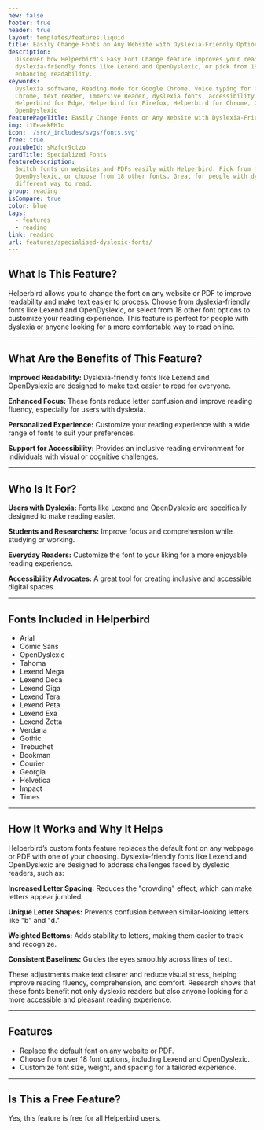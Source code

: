 ```yaml
---
new: false
footer: true
header: true
layout: templates/features.liquid
title: Easily Change Fonts on Any Website with Dyslexia-Friendly Options
description:
  Discover how Helperbird's Easy Font Change feature improves your reading experience. Choose from
  dyslexia-friendly fonts like Lexend and OpenDyslexic, or pick from 18 other options. Ideal for
  enhancing readability.
keywords:
  Dyslexia software, Reading Mode for Google Chrome, Voice typing for Chrome, Text to speech for
  Chrome, text reader, Immersive Reader, dyslexia fonts, accessibility software, dyslexia software,
  Helperbird for Edge, Helperbird for Firefox, Helperbird for Chrome, Opendyslexic for Chrome,
  OpenDyslexic
featurePageTitle: Easily Change Fonts on Any Website with Dyslexia-Friendly and Specialized Options
img: i1EeaekPHIo
icon: '/src/_includes/svgs/fonts.svg'
free: true
youtubeId: sMzfcr9ctzo
cardTitle: Specialized Fonts
featureDescription:
  Switch fonts on websites and PDFs easily with Helperbird. Pick from fonts like Lexend and
  OpenDyslexic, or choose from 18 other fonts. Great for people with dyslexia or anyone who wants a
  different way to read.
group: reading
isCompare: true 
color: blue
tags:
  - features
  - reading
link: reading
url: features/specialised-dyslexic-fonts/
---
```




## What Is This Feature?

Helperbird allows you to change the font on any website or PDF to improve readability and make text easier to process. Choose from dyslexia-friendly fonts like Lexend and OpenDyslexic, or select from 18 other font options to customize your reading experience. This feature is perfect for people with dyslexia or anyone looking for a more comfortable way to read online.

---

## What Are the Benefits of This Feature?


**Improved Readability:** Dyslexia-friendly fonts like Lexend and OpenDyslexic are designed to make text easier to read for everyone.  

**Enhanced Focus:** These fonts reduce letter confusion and improve reading fluency, especially for users with dyslexia.  

**Personalized Experience:** Customize your reading experience with a wide range of fonts to suit your preferences.  

**Support for Accessibility:** Provides an inclusive reading environment for individuals with visual or cognitive challenges.

---

## Who Is It For?


**Users with Dyslexia:** Fonts like Lexend and OpenDyslexic are specifically designed to make reading easier.  

**Students and Researchers:** Improve focus and comprehension while studying or working.  

**Everyday Readers:** Customize the font to your liking for a more enjoyable reading experience.  

**Accessibility Advocates:** A great tool for creating inclusive and accessible digital spaces.

---

## Fonts Included in Helperbird

- Arial  
- Comic Sans  
- OpenDyslexic  
- Tahoma  
- Lexend Mega  
- Lexend Deca  
- Lexend Giga  
- Lexend Tera  
- Lexend Peta  
- Lexend Exa  
- Lexend Zetta  
- Verdana  
- Gothic  
- Trebuchet  
- Bookman  
- Courier  
- Georgia  
- Helvetica  
- Impact  
- Times  

---

## How It Works and Why It Helps

Helperbird’s custom fonts feature replaces the default font on any webpage or PDF with one of your choosing. Dyslexia-friendly fonts like Lexend and OpenDyslexic are designed to address challenges faced by dyslexic readers, such as:


**Increased Letter Spacing:** Reduces the "crowding" effect, which can make letters appear jumbled.  

**Unique Letter Shapes:** Prevents confusion between similar-looking letters like "b" and "d."  

**Weighted Bottoms:** Adds stability to letters, making them easier to track and recognize.  

**Consistent Baselines:** Guides the eyes smoothly across lines of text.  

These adjustments make text clearer and reduce visual stress, helping improve reading fluency, comprehension, and comfort. Research shows that these fonts benefit not only dyslexic readers but also anyone looking for a more accessible and pleasant reading experience.

---

## Features

- Replace the default font on any website or PDF.  
- Choose from over 18 font options, including Lexend and OpenDyslexic.  
- Customize font size, weight, and spacing for a tailored experience.  

---

## Is This a Free Feature?

Yes, this feature is free for all Helperbird users.
